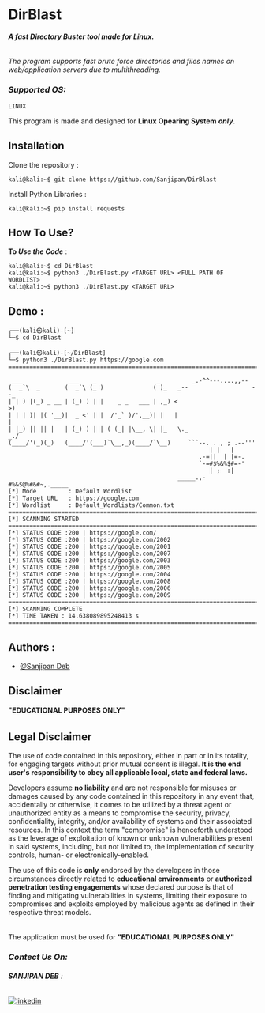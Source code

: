 
# DirBlast

***A fast Directory Buster tool made for Linux.***
######
*The program supports fast brute force directories and files names on web/application servers due to multithreading.* 

### *Supported OS:*
    LINUX
This program is made and designed for **Linux Opearing System** ***only***.

## Installation

Clone the repository :

```console
kali@kali:~$ git clone https://github.com/Sanjipan/DirBlast
```

Install Python Libraries :
```console
kali@kali:~$ pip install requests
```
## How To Use?

**To *Use the Code*** :
```console
kali@kali:~$ cd DirBlast
kali@kali:~$ python3 ./DirBlast.py <TARGET URL> <FULL PATH OF WORDLIST>
kali@kali:~$ python3 ./DirBlast.py <TARGET URL>
```

## Demo :
```console
┌──(kali㉿kali)-[~]
└─$ cd DirBlast
                                                                                                                         
┌──(kali㉿kali)-[~/DirBlast]
└─$ python3 ./DirBlast.py https://google.com   
====================================================================================================

 ___             ___    _                 _         _.-^^---....,,--       
(  _`\  _       (  _`\ (_ )              ( )_   _--                  --_                                                 
| | ) |(_) _ __ | (_) ) | |    _ _   ___ | ,_) <                        >)                                               
| | | )| |( '__)|  _ <' | |  /'_` )/',__)| |   |                         |                                               
| |_) || || |   | (_) ) | | ( (_| |\__, \| |_   \._                   _./                                                
(____/'(_)(_)   (____/'(___)`\__,_)(____/`\__)     ```--. . , ; .--'''                                                   
                                                         | |   |                                                         
                                                      .-=||  | |=-.                                                      
                                                      `-=#$%&%$#=-'                                                      
                                                         | ;  :|                                                         
                                                _____.,-#%&$@%#&#~,._____                                                
[*] Mode         : Default Wordlist
[*] Target URL   : https://google.com
[*] Wordlist     : Default_Wordlists/Common.txt
====================================================================================================
[*] SCANNING STARTED
====================================================================================================
[*] STATUS CODE :200 | https://google.com/
[*] STATUS CODE :200 | https://google.com/2002
[*] STATUS CODE :200 | https://google.com/2001
[*] STATUS CODE :200 | https://google.com/2007
[*] STATUS CODE :200 | https://google.com/2003
[*] STATUS CODE :200 | https://google.com/2005
[*] STATUS CODE :200 | https://google.com/2004
[*] STATUS CODE :200 | https://google.com/2008
[*] STATUS CODE :200 | https://google.com/2006
[*] STATUS CODE :200 | https://google.com/2009
====================================================================================================
[*] SCANNING COMPLETE
[*] TIME TAKEN : 14.638089895248413 s
====================================================================================================
```

## Authors :

- [@Sanjipan Deb](https://github.com/Sanjipan)

## **Disclaimer**
**"EDUCATIONAL PURPOSES ONLY"**
######
## Legal Disclaimer
The use of code contained in this repository, either in part or in its totality,
for engaging targets without prior mutual consent is illegal. **It is
the end user's responsibility to obey all applicable local, state and
federal laws.**

Developers assume **no liability** and are not
responsible for misuses or damages caused by any code contained
in this repository in any event that, accidentally or otherwise, it comes to
be utilized by a threat agent or unauthorized entity as a means to compromise
the security, privacy, confidentiality, integrity, and/or availability of
systems and their associated resources. In this context the term "compromise" is
henceforth understood as the leverage of exploitation of known or unknown vulnerabilities
present in said systems, including, but not limited to, the implementation of
security controls, human- or electronically-enabled.

The use of this code is **only** endorsed by the developers in those
circumstances directly related to **educational environments** or
**authorized penetration testing engagements** whose declared purpose is that
of finding and mitigating vulnerabilities in systems, limiting their exposure
to compromises and exploits employed by malicious agents as defined in their
respective threat models.
######
The application must be used for **"EDUCATIONAL PURPOSES ONLY"**

### *Contect Us On:*
###### **SANJIPAN DEB** :
[![linkedin](https://img.shields.io/badge/linkedin-0A66C2?style=for-the-badge&logo=linkedin&logoColor=white)](https://www.linkedin.com/in/sanjipan-deb-834601220/)